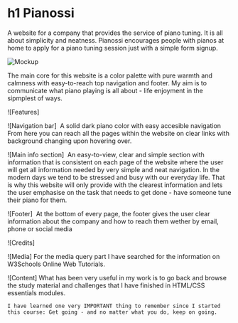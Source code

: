 

# h1 Pianossi


A website for a company that provides the service of piano tuning. It is all about simplicity and neatness.
Pianossi encourages people with pianos at home to apply for a piano tuning session just with a simple form signup.

![Mockup](../careless-climbing/assets/images/pianossi-mockup.png)

The main core for this website is a color palette with pure warmth and calmness with easy-to-reach top navigation and footer.
My aim is to communicate what piano playing is all about - life enjoyment in the sipmplest of ways.


![Features]

![Navigation bar]
    <img src="">
    A solid dark piano color with easy accesible navigation
    From here you can reach all the pages within the website on clear links with background changing upon hovering over.

![Main info section]
    <img src="">
    An easy-to-view, clear and simple section with information that is consistent on each page of the website where the user will get all information needed by very simple and neat navigation.
    In the modern days we tend to be stressed and busy with our everyday life. That is why this website will only provide with the clearest information and lets the user emphasise on the task that needs to get done - have someone tune their piano for them.

![Footer]
    <img src="">
    At the bottom of every page, the footer gives the user clear information about the company and how to reach them wether by email, phone or social media

![Credits]

![Media]
    For the media query part I have searched for the information on W3Schools Online Web Tutorials.

![Content]
    What has been very useful in my work is to go back and browse the study material and challenges that I have finished in HTML/CSS essentials modules. 

    I have learned one very IMPORTANT thing to remember since I started this course: Get going - and no matter what you do, keep on going.

[def]: ../careless-climbing/assets/images/pianossi1.jpg